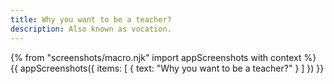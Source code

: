 ```yaml
---
title: Why you want to be a teacher?
description: Also known as vocation.
---
```


{% from "screenshots/macro.njk" import appScreenshots with context %}
{{ appScreenshots({
  items: [
    { text: "Why you want to be a teacher?" }
  ]
}) }}
